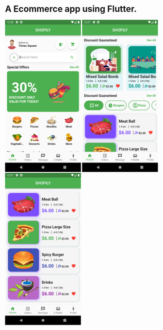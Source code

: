 # A Ecommerce app using Flutter.


<p>
  <img src="https://raw.githubusercontent.com/SkrChowdhury/shopily_ecommerce_flutter/main/app-screenshots/Screenshot_1663568813.png" width="250">
  <img src="https://raw.githubusercontent.com/SkrChowdhury/shopily_ecommerce_flutter/main/app-screenshots/Screenshot_1663568821.png" width="250">
  <img src="  https://raw.githubusercontent.com/SkrChowdhury/shopily_ecommerce_flutter/main/app-screenshots/Screenshot_1663568826.png" width="250">
</p>
